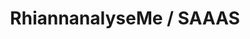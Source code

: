 ---
hackday: 09-cardiff
summary: Offering reanalysis as a service for open data sets. Open data is no good
  unless it can be used -- simply publishing raw results is not enough. Data is read  from
  a Google spreadsheet, analysed, then plotted and used to dynamically generate a
  web page. Users can challenge any of the assumptions made in this example TB epidemilogy
  paper then re-run the stats and check the conclusions.
team:
- '@DeckOfPandas'
- '@drcjar'
title: "RhiannanalyseMe / SAAAS"
---
